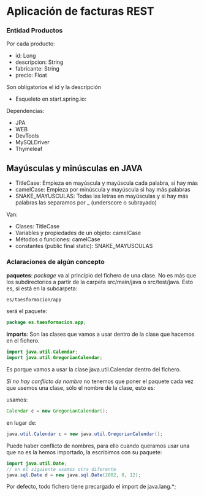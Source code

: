 # Aplicación de facturas REST

### Entidad Productos

Por cada producto:

- id: Long
- descripcion: String
- fabricante: String
- precio: Float

Son obligatorios el id y la descripción

- Esqueleto en start.spring.io:

Dependencias:
- JPA
- WEB
- DevTools
- MySQLDriver
- Thymeleaf

## Mayúsculas y minúsculas en JAVA

- TitleCase: Empieza en mayúscula y mayúscula cada palabra, si hay más
- camelCase: Empieza por minúscula y mayúscula si hay más palabras
- SNAKE_MAYUSCULAS: Todas las letras en mayúsculas y si hay más palabras las separamos por _ (underscore o subrayado)

Van:

- Clases: TitleCase
- Variables y propiedades de un objeto: camelCase
- Métodos o funciones: camelCase
- constantes (public final static): SNAKE_MAYUSCULAS

### Aclaraciones de algún concepto

**paquetes**: *package* va al principio del fichero de una clase. No es más que los subdirectorios a partir de la carpeta src/main/java o src/test/java. Esto es, si está en la subcarpeta:

```sh
es/taesformacion/app
```

será el paquete:

```java
package es.taesformacion.app;
```

**imports**: Son las clases que vamos a usar dentro de la clase que hacemos en el fichero. 

```java
import java.util.Calendar;
import java.util.GregorianCalendar;
```

Es porque vamos a usar la clase java.util.Calendar dentro del fichero.

*Si no hay conflicto de nombre* no tenemos que poner el paquete cada vez que usemos una clase, sólo el nombre de la clase, esto es:

usamos:
```java
Calendar c = new GregorianCalendar();
```

en lugar de:

```java
java.util.Calendar c = new java.util.GregorianCalendar();
```

Puede haber conflicto de nombres, para ello cuando queramos usar una que no es la hemos importado, la escribimos con su paquete:

```java
import java.util.Date;
// en el siguiente usamos otra diferente
java.sql.Date d = new java.sql.Date(2002, 0, 12);
```

Por defecto, todo fichero tiene precargado el import de java.lang.*;
